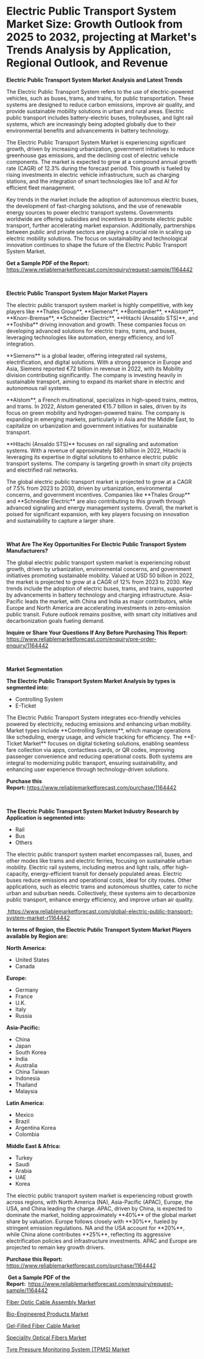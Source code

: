 <p><h1>Electric Public Transport System Market Size: Growth Outlook from 2025 to 2032, projecting at Market's Trends Analysis by Application, Regional Outlook, and Revenue</h1></p><p><strong>Electric Public Transport System Market Analysis and Latest Trends</strong></p>
<p><p>The Electric Public Transport System refers to the use of electric-powered vehicles, such as buses, trams, and trains, for public transportation. These systems are designed to reduce carbon emissions, improve air quality, and provide sustainable mobility solutions in urban and rural areas. Electric public transport includes battery-electric buses, trolleybuses, and light rail systems, which are increasingly being adopted globally due to their environmental benefits and advancements in battery technology.</p><p>The Electric Public Transport System Market is experiencing significant growth, driven by increasing urbanization, government initiatives to reduce greenhouse gas emissions, and the declining cost of electric vehicle components. The market is expected to grow at a compound annual growth rate (CAGR) of 12.3% during the forecast period. This growth is fueled by rising investments in electric vehicle infrastructure, such as charging stations, and the integration of smart technologies like IoT and AI for efficient fleet management.</p><p>Key trends in the market include the adoption of autonomous electric buses, the development of fast-charging solutions, and the use of renewable energy sources to power electric transport systems. Governments worldwide are offering subsidies and incentives to promote electric public transport, further accelerating market expansion. Additionally, partnerships between public and private sectors are playing a crucial role in scaling up electric mobility solutions. The focus on sustainability and technological innovation continues to shape the future of the Electric Public Transport System Market.</p></p>
<p><strong>Get a Sample PDF of the Report:&nbsp;</strong> <a href="https://www.reliablemarketforecast.com/enquiry/request-sample/1164442?utm_campaign=1833&utm_medium=2&utm_source=Github&utm_content=ia&utm_term=23012025&utm_id=electric-public-transport-system">https://www.reliablemarketforecast.com/enquiry/request-sample/1164442</a></p>
<p>&nbsp;</p>
<p><strong>Electric Public Transport System Major Market Players</strong></p>
<p><p>The electric public transport system market is highly competitive, with key players like **Thales Group**, **Siemens**, **Bombardier**, **Alstom**, **Knorr-Bremse**, **Schneider Electric**, **Hitachi (Ansaldo STS)**, and **Toshiba** driving innovation and growth. These companies focus on developing advanced solutions for electric trains, trams, and buses, leveraging technologies like automation, energy efficiency, and IoT integration.</p><p>**Siemens** is a global leader, offering integrated rail systems, electrification, and digital solutions. With a strong presence in Europe and Asia, Siemens reported €72 billion in revenue in 2022, with its Mobility division contributing significantly. The company is investing heavily in sustainable transport, aiming to expand its market share in electric and autonomous rail systems.</p><p>**Alstom**, a French multinational, specializes in high-speed trains, metros, and trams. In 2022, Alstom generated €15.7 billion in sales, driven by its focus on green mobility and hydrogen-powered trains. The company is expanding in emerging markets, particularly in Asia and the Middle East, to capitalize on urbanization and government initiatives for sustainable transport.</p><p>**Hitachi (Ansaldo STS)** focuses on rail signaling and automation systems. With a revenue of approximately $80 billion in 2022, Hitachi is leveraging its expertise in digital solutions to enhance electric public transport systems. The company is targeting growth in smart city projects and electrified rail networks.</p><p>The global electric public transport market is projected to grow at a CAGR of 7.5% from 2023 to 2030, driven by urbanization, environmental concerns, and government incentives. Companies like **Thales Group** and **Schneider Electric** are also contributing to this growth through advanced signaling and energy management systems. Overall, the market is poised for significant expansion, with key players focusing on innovation and sustainability to capture a larger share.</p></p>
<p>&nbsp;</p>
<p><strong>What Are The Key Opportunities For Electric Public Transport System Manufacturers?</strong></p>
<p><p>The global electric public transport system market is experiencing robust growth, driven by urbanization, environmental concerns, and government initiatives promoting sustainable mobility. Valued at USD 50 billion in 2022, the market is projected to grow at a CAGR of 12% from 2023 to 2030. Key trends include the adoption of electric buses, trams, and trains, supported by advancements in battery technology and charging infrastructure. Asia-Pacific leads the market, with China and India as major contributors, while Europe and North America are accelerating investments in zero-emission public transit. Future outlook remains positive, with smart city initiatives and decarbonization goals fueling demand.</p></p>
<p><strong>Inquire or Share Your Questions If Any Before Purchasing This Report:</strong> <a href="https://www.reliablemarketforecast.com/enquiry/pre-order-enquiry/1164442?utm_campaign=1833&utm_medium=2&utm_source=Github&utm_content=ia&utm_term=23012025&utm_id=electric-public-transport-system">https://www.reliablemarketforecast.com/enquiry/pre-order-enquiry/1164442</a></p>
<p>&nbsp;</p>
<p><strong>Market Segmentation</strong></p>
<p><strong>The Electric Public Transport System Market Analysis by types is segmented into:</strong></p>
<p><ul><li>Controlling System</li><li>E-Ticket</li></ul></p>
<p><p>The Electric Public Transport System integrates eco-friendly vehicles powered by electricity, reducing emissions and enhancing urban mobility. Market types include **Controlling Systems**, which manage operations like scheduling, energy usage, and vehicle tracking for efficiency. The **E-Ticket Market** focuses on digital ticketing solutions, enabling seamless fare collection via apps, contactless cards, or QR codes, improving passenger convenience and reducing operational costs. Both systems are integral to modernizing public transport, ensuring sustainability, and enhancing user experience through technology-driven solutions.</p></p>
<p><strong>Purchase this Report:&nbsp;</strong><a href="https://www.reliablemarketforecast.com/purchase/1164442?utm_campaign=1833&utm_medium=2&utm_source=Github&utm_content=ia&utm_term=23012025&utm_id=electric-public-transport-system">https://www.reliablemarketforecast.com/purchase/1164442</a></p>
<p>&nbsp;</p>
<p><strong>The Electric Public Transport System Market Industry Research by Application is segmented into:</strong></p>
<p><ul><li>Rail</li><li>Bus</li><li>Others</li></ul></p>
<p><p>The electric public transport system market encompasses rail, buses, and other modes like trams and electric ferries, focusing on sustainable urban mobility. Electric rail systems, including metros and light rails, offer high-capacity, energy-efficient transit for densely populated areas. Electric buses reduce emissions and operational costs, ideal for city routes. Other applications, such as electric trams and autonomous shuttles, cater to niche urban and suburban needs. Collectively, these systems aim to decarbonize public transport, enhance energy efficiency, and improve urban air quality.</p></p>
<p><a href="https://www.reliablemarketforecast.com/global-electric-public-transport-system-market-r1164442?utm_campaign=1833&utm_medium=2&utm_source=Github&utm_content=ia&utm_term=23012025&utm_id=electric-public-transport-system">&nbsp;https://www.reliablemarketforecast.com/global-electric-public-transport-system-market-r1164442</a></p>
<p><strong>In terms of Region, the Electric Public Transport System Market Players available by Region are:</strong></p>
<p>
    <p> <strong> North America: </strong>
        <ul>
            <li>United States</li>
            <li>Canada</li>
        </ul>
        </p> 
    <p> <strong> Europe: </strong>
        <ul>
            <li>Germany</li>
            <li>France</li>
            <li>U.K.</li>
            <li>Italy</li>
            <li>Russia</li>
        </ul>
        </p> 
    <p> <strong> Asia-Pacific: </strong>
        <ul>
            <li>China</li>
            <li>Japan</li>
            <li>South Korea</li>
            <li>India</li>
            <li>Australia</li>
            <li>China Taiwan</li>
            <li>Indonesia</li>
            <li>Thailand</li>
            <li>Malaysia</li>
        </ul>
        </p> 
    <p> <strong> Latin America: </strong>
        <ul>
            <li>Mexico</li>
            <li>Brazil</li>
            <li>Argentina Korea</li>
            <li>Colombia</li>
        </ul>
        </p> 
    <p> <strong> Middle East & Africa: </strong>
        <ul>
            <li>Turkey</li>
            <li>Saudi</li>
            <li>Arabia</li>
            <li>UAE</li>
            <li>Korea</li>
        </ul>
    </p>
    </p>
<p><p>The electric public transport system market is experiencing robust growth across regions, with North America (NA), Asia-Pacific (APAC), Europe, the USA, and China leading the charge. APAC, driven by China, is expected to dominate the market, holding approximately **40%** of the global market share by valuation. Europe follows closely with **30%**, fueled by stringent emission regulations. NA and the USA account for **20%**, while China alone contributes **25%**, reflecting its aggressive electrification policies and infrastructure investments. APAC and Europe are projected to remain key growth drivers.</p></p>
<p><strong>Purchase this Report: </strong><a href="https://www.reliablemarketforecast.com/purchase/1164442?utm_campaign=1833&utm_medium=2&utm_source=Github&utm_content=ia&utm_term=23012025&utm_id=electric-public-transport-system">https://www.reliablemarketforecast.com/purchase/1164442</a></p>
<p>&nbsp;<strong>Get a Sample PDF of the Report:&nbsp;&nbsp;</strong><a href="https://www.reliablemarketforecast.com/enquiry/request-sample/1164442?utm_campaign=1833&utm_medium=2&utm_source=Github&utm_content=ia&utm_term=23012025&utm_id=electric-public-transport-system">https://www.reliablemarketforecast.com/enquiry/request-sample/1164442</a></p>
<p><strong></strong></p>
<p><p><a href="https://www.linkedin.com/pulse/in-depth-analysis-fiber-optic-cable-assembly-market-selling-ty3he?utm_campaign=1833&utm_medium=2&utm_source=Github&utm_content=ia&utm_term=23012025&utm_id=electric-public-transport-system">Fiber Optic Cable Assembly Market</a></p><p><a href="https://www.linkedin.com/pulse/comprehensive-evaluation-bio-engineered-products-market-eac1c?utm_campaign=1833&utm_medium=2&utm_source=Github&utm_content=ia&utm_term=23012025&utm_id=electric-public-transport-system">Bio-Engineered Products Market</a></p><p><a href="https://www.linkedin.com/pulse/understanding-105-cagrforecast-gel-filled-fiber-cable-dtuwf?utm_campaign=1833&utm_medium=2&utm_source=Github&utm_content=ia&utm_term=23012025&utm_id=electric-public-transport-system">Gel-Filled Fiber Cable Market</a></p><p><a href="https://www.linkedin.com/pulse/navigating-speciality-optical-fibers-market-growth-57-cagr-xddwc?utm_campaign=1833&utm_medium=2&utm_source=Github&utm_content=ia&utm_term=23012025&utm_id=electric-public-transport-system">Speciality Optical Fibers Market</a></p><p><a href="https://github.com/juniordelafrance/Market-Research-Report-List-5/blob/main/tyre-pressure-monitoring-system-tpms-market.md?utm_campaign=1833&utm_medium=2&utm_source=Github&utm_content=ia&utm_term=23012025&utm_id=electric-public-transport-system">Tyre Pressure Monitoring System (TPMS) Market</a></p></p>